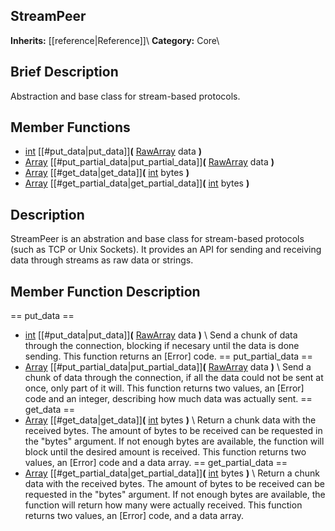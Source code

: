 ##  StreamPeer  
**Inherits:** [[reference|Reference]]\\
**Category:** Core\\
##  Brief Description  
Abstraction and base class for stream-based protocols.
##  Member Functions 
  * [int](class_int) [[#put_data|put_data]]**(** [RawArray](class_rawarray) data **)**
  * [Array](class_array) [[#put_partial_data|put_partial_data]]**(** [RawArray](class_rawarray) data **)**
  * [Array](class_array) [[#get_data|get_data]]**(** [int](class_int) bytes **)**
  * [Array](class_array) [[#get_partial_data|get_partial_data]]**(** [int](class_int) bytes **)**
##  Description  
StreamPeer is an abstration and base class for stream-based protocols (such as TCP or Unix Sockets). It provides an API for sending and receiving data through streams as raw data or strings.
##  Member Function Description  
==  put_data  ==
  * [int](class_int) [[#put_data|put_data]]**(** [RawArray](class_rawarray) data **)**
\\
Send a chunk of data through the connection, blocking if necesary until the data is done sending. This function returns an [Error] code.
==  put_partial_data  ==
  * [Array](class_array) [[#put_partial_data|put_partial_data]]**(** [RawArray](class_rawarray) data **)**
\\
Send a chunk of data through the connection, if all the data could not be sent at once, only part of it will. This function returns two values, an [Error] code and an integer, describing how much data was actually sent.
==  get_data  ==
  * [Array](class_array) [[#get_data|get_data]]**(** [int](class_int) bytes **)**
\\
Return a chunk data with the received bytes. The amount of bytes to be received can be requested in the "bytes" argument. If not enough bytes are available, the function will block until the desired amount is received. This function returns two values, an [Error] code and a data array.
==  get_partial_data  ==
  * [Array](class_array) [[#get_partial_data|get_partial_data]]**(** [int](class_int) bytes **)**
\\
Return a chunk data with the received bytes. The amount of bytes to be received can be requested in the "bytes" argument. If not enough bytes are available, the function will return how many were actually received. This function returns two values, an [Error] code, and a data array.
